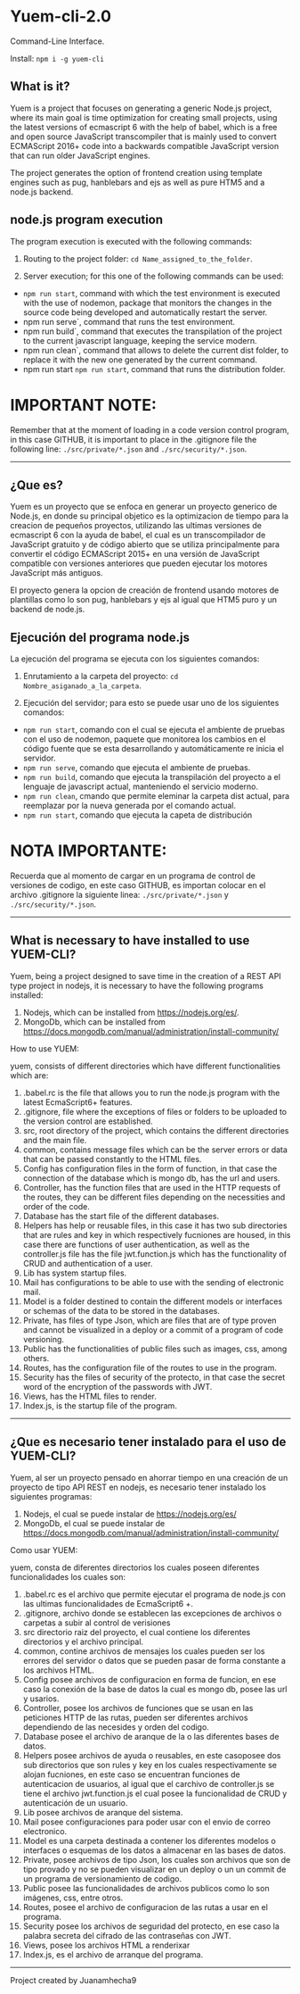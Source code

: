 # Yuem-cli-2.0

Command-Line Interface.

Install:
`npm i -g yuem-cli`

## What is it?

Yuem is a project that focuses on generating a generic Node.js project, where its main goal is time optimization for creating small projects, using the latest versions of ecmascript 6 with the help of babel, which is a free and open source JavaScript transcompiler that is mainly used to convert ECMAScript 2016+ code into a backwards compatible JavaScript version that can run older JavaScript engines.

The project generates the option of frontend creation using template engines such as pug, hanblebars and ejs as well as pure HTM5 and a node.js backend.

## node.js program execution

The program execution is executed with the following commands:

1. Routing to the project folder: `cd Name_assigned_to_the_folder`.

2. Server execution; for this one of the following commands can be used:

- `npm run start`, command with which the test environment is executed with the use of nodemon, package that monitors the changes in the source code being developed and automatically restart the server.
- npm run serve`, command that runs the test environment.
- npm run build`, command that executes the transpilation of the project to the current javascript language, keeping the service modern.
- npm run clean`, command that allows to delete the current dist folder, to replace it with the new one generated by the current command.
- npm run start `npm run start`, command that runs the distribution folder.

# IMPORTANT NOTE:

Remember that at the moment of loading in a code version control program, in this case GITHUB, it is important to place in the .gitignore file the following line: `./src/private/*.json` and `./src/security/*.json`.

---

## ¿Que es?

Yuem es un proyecto que se enfoca en generar un proyecto generico de Node.js, en donde su principal objetico es la optimizacion de tiempo para la creacion de pequeños proyectos, utilizando las ultimas versiones de ecmascript 6 con la ayuda de babel, el cual es un transcompilador de JavaScript gratuito y de código abierto que se utiliza principalmente para convertir el código ECMAScript 2015+ en una versión de JavaScript compatible con versiones anteriores que pueden ejecutar los motores JavaScript más antiguos.

El proyecto genera la opcion de creación de frontend usando motores de plantillas como lo son pug, hanblebars y ejs al igual que HTM5 puro y un backend de node.js.

## Ejecución del programa node.js

La ejecución del programa se ejecuta con los siguientes comandos:

1. Enrutamiento a la carpeta del proyecto: `cd Nombre_asiganado_a_la_carpeta`.

2. Ejecución del servidor; para esto se puede usar uno de los siguientes comandos:

- `npm run start`, comando con el cual se ejecuta el ambiente de pruebas con el uso de nodemon, paquete que monitorea los cambios en el código fuente que se esta desarrollando y automáticamente re inicia el servidor.
- `npm run serve`, comando que ejecuta el ambiente de pruebas.
- `npm run build`, comando que ejecuta la transpilación del proyecto a el lenguaje de javascript actual, manteniendo el servicio moderno.
- `npm run clean`, cmando que permite eleminar la carpeta dist actual, para reemplazar por la nueva generada por el comando actual.
- `npm run start`, comando que ejecuta la capeta de distribución

# NOTA IMPORTANTE:

Recuerda que al momento de cargar en un programa de control de versiones de codigo, en este caso GITHUB, es importan colocar en el archivo .gitignore la siguiente linea: `./src/private/*.json` y `./src/security/*.json`.

---

## What is necessary to have installed to use YUEM-CLI?

Yuem, being a project designed to save time in the creation of a REST API type project in nodejs, it is necessary to have the following programs installed:

1. Nodejs, which can be installed from https://nodejs.org/es/.
2. MongoDb, which can be installed from https://docs.mongodb.com/manual/administration/install-community/

How to use YUEM:

yuem, consists of different directories which have different functionalities which are:

1. .babel.rc is the file that allows you to run the node.js program with the latest EcmaScript6+ features.
2. .gitignore, file where the exceptions of files or folders to be uploaded to the version control are established.
3. src, root directory of the project, which contains the different directories and the main file.
4. common, contains message files which can be the server errors or data that can be passed constantly to the HTML files.
5. Config has configuration files in the form of function, in that case the connection of the database which is mongo db, has the url and users.
6. Controller, has the function files that are used in the HTTP requests of the routes, they can be different files depending on the necessities and order of the code.
7. Database has the start file of the different databases.
8. Helpers has help or reusable files, in this case it has two sub directories that are rules and key in which respectively fucniones are housed, in this case there are functions of user authentication, as well as the controller.js file has the file jwt.function.js which has the functionality of CRUD and authentication of a user.
9. Lib has system startup files.
10. Mail has configurations to be able to use with the sending of electronic mail.
11. Model is a folder destined to contain the different models or interfaces or schemas of the data to be stored in the databases.
12. Private, has files of type Json, which are files that are of type proven and cannot be visualized in a deploy or a commit of a program of code versioning.
13. Public has the functionalities of public files such as images, css, among others.
14. Routes, has the configuration file of the routes to use in the program.
15. Security has the files of security of the protecto, in that case the secret word of the encryption of the passwords with JWT.
16. Views, has the HTML files to render.
17. Index.js, is the startup file of the program.

---

## ¿Que es necesario tener instalado para el uso de YUEM-CLI?

Yuem, al ser un proyecto pensado en ahorrar tiempo en una creación de un proyecto de tipo API REST en nodejs, es necesario tener instalado los siguientes programas:

1. Nodejs, el cual se puede instalar de https://nodejs.org/es/
2. MongoDb, el cual se puede instalar de https://docs.mongodb.com/manual/administration/install-community/

Como usar YUEM:

yuem, consta de diferentes directorios los cuales poseen diferentes funcionalidades los cuales son:

1. .babel.rc es el archivo que permite ejecutar el programa de node.js con las ultimas funcionalidades de EcmaScript6 +.
2. .gitignore, archivo donde se establecen las excepciones de archivos o carpetas a subir al control de verisiones
3. src directorio raiz del proyecto, el cual contiene los diferentes directorios y el archivo principal.
4. common, contine archivos de mensajes los cuales pueden ser los errores del servidor o datos que se pueden pasar de forma constante a los archivos HTML.
5. Config posee archivos de configuracion en forma de funcion, en ese caso la conexión de la base de datos la cual es mongo db, posee las url y usarios.
6. Controller, posee los archivos de funciones que se usan en las peticiones HTTP de las rutas, pueden ser diferentes archivos dependiendo de las necesides y orden del codigo.
7. Database posee el archivo de aranque de la o las diferentes bases de datos.
8. Helpers posee archivos de ayuda o reusables, en este casoposee dos sub directorios que son rules y key en los cuales respectivamente se alojan fucniones, en este caso se encuentran funciones de autenticacion de usuarios, al igual que el carchivo de controller.js se tiene el archivo jwt.function.js el cual posee la funcionalidad de CRUD y autenticación de un usuario.
9. Lib posee archivos de aranque del sistema.
10. Mail posee configuraciones para poder usar con el envio de correo electronico.
11. Model es una carpeta destinada a contener los diferentes modelos o interfaces o esquemas de los datos a almacenar en las bases de datos.
12. Private, posee archivos de tipo Json, los cuales son archivos que son de tipo provado y no se pueden visualizar en un deploy o un un commit de un programa de versionamiento de codigo.
13. Public posee las funcionalidades de archivos publicos como lo son imágenes, css, entre otros.
14. Routes, posee el archivo de configuracion de las rutas a usar en el programa.
15. Security posee los archivos de seguridad del protecto, en ese caso la palabra secreta del cifrado de las contraseñas con JWT.
16. Views, posee los archivos HTML a renderixar
17. Index.js, es el archivo de arranque del programa.

---

Project created by Juanamhecha9

